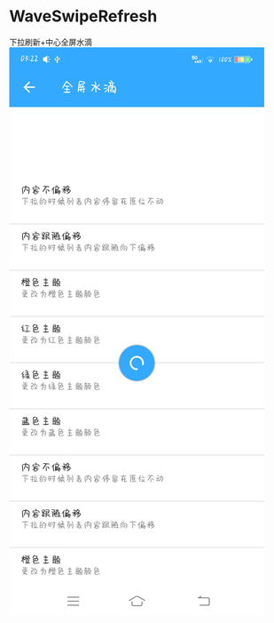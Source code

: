 # WaveSwipeRefresh
下拉刷新+中心全屏水滴
![image](https://raw.githubusercontent.com/GuiZhouAndroid/WaveSwipeRefresh/master/Picture.jpg)
